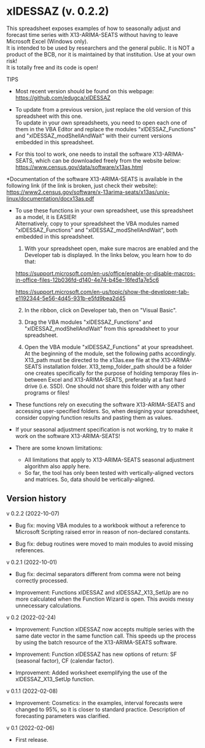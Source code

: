 # xlDESSAZ (v. 0.2.2)

This spreadsheet exposes examples of how to seasonally adjust and forecast time series with X13-ARIMA-SEATS without having to leave Microsoft Excel (Windows only).														
It is intended to be used by researchers and the general public. It is NOT a product of the BCB, nor it is maintained by that institution. Use at your own risk!														
It is totally free and its code is open!														
														
TIPS														
														
* Most recent version should be found on this webpage:														
https://github.com/edugca/xlDESSAZ														
														
* To update from a previous version, just replace the old version of this spreadsheet with this one.														
To update in your own spreadsheets, you need to open each one of them in the VBA Editor and replace the modules "xlDESSAZ_Functions" and "xlDESSAZ_modShellAndWait" with their current versions embedded in this spreadsheet.														
														
* For this tool to work, one needs to install the software X13-ARIMA-SEATS, which can be downloaded freely from the website below:														
https://www.census.gov/data/software/x13as.html														
														
*Documentation of the software X13-ARIMA-SEATS is available in the following link (if the link is broken, just check their website):														
https://www2.census.gov/software/x-13arima-seats/x13as/unix-linux/documentation/docx13as.pdf														
														
* To use these functions in your own spreadsheet, use this spreadsheet as a model, it is EASIER!														
Alternatively, copy to your spreadsheet the VBA modules named "xlDESSAZ_Functions" and "xlDESSAZ_modShellAndWait", both embedded in this spreadsheet.														
														
	1) With your spreadsheet open, make sure macros are enabled and the Developer tab is displayed. In the links below, you learn how to do that:													
														
	https://support.microsoft.com/en-us/office/enable-or-disable-macros-in-office-files-12b036fd-d140-4e74-b45e-16fed1a7e5c6													
	
	https://support.microsoft.com/en-us/topic/show-the-developer-tab-e1192344-5e56-4d45-931b-e5fd9bea2d45													
														
	2) In the ribbon, click on Developer tab, then on "Visual Basic".													
																		
	3) Drag the VBA modules "xlDESSAZ_Functions" and "xlDESSAZ_modShellAndWait" from this spreadsheet to your spreadsheet.													
																								
	4) Open the VBA module "xlDESSAZ_Functions" at your spreadsheet. At the beginning of the module, set the following paths accordingly.
X13_path must be directed to the x13as.exe file at the X13-ARIMA-SEATS installation folder.
X13_temp_folder_path should be a folder one creates specifically for the purpose of holding temporay files in-between Excel and X13-ARIMA-SEATS, preferably at a fast hard drive (i.e. SSD). One should not share this folder with any other programs or files!													
														
														
* These functions rely on executing the software X13-ARIMA-SEATS and accessing user-specified folders. So, when designing your spreadsheet, consider copying function results and pasting them as values.														
														
* If your seasonal adjustment specification is not working, try to make it work on the software X13-ARIMA-SEATS!														
														
* There are some known limitations:														
	* All limitations that apply to X13-ARIMA-SEATS seasonal adjustment algorithm also apply here.													
	* So far, the tool has only been tested with vertically-aligned vectors and matrices. So, data should be vertically-aligned.													
																											
## Version history														

v 0.2.2 (2022-10-07)

* Bug fix: moving VBA modules to a workbook without a reference to Microsoft Scripting raised error in reason of non-declared constants.

* Bug fix: debug routines were moved to main modules to avoid missing references.

v 0.2.1 (2022-10-01)

* Bug fix: decimal separators different from comma were not being correctly processed.

* Improvement: Functions xlDESSAZ and xlDESSAZ_X13_SetUp are no more calculated when the Function Wizard is open. This avoids messy unnecessary calculations.

v 0.2 (2022-02-24)

* Improvement: Function xlDESSAZ now accepts multiple series with the same date vector in the same function call. This speeds up the process by using the batch resource of the X13-ARIMA-SEATS software.

* Improvement: Function xlDESSAZ has new options of return: SF (seasonal factor), CF (calendar factor).

* Improvement: Added worksheet exemplifying the use of the xlDESSAZ_X13_SetUp function.

v 0.1.1 (2022-02-08)

* Improvement: Cosmetics: in the examples, interval forecasts were changed to 95%, so it is closer to standard practice. Description of forecasting parameters was clarified.

v 0.1 (2022-02-06)														

* First release.
